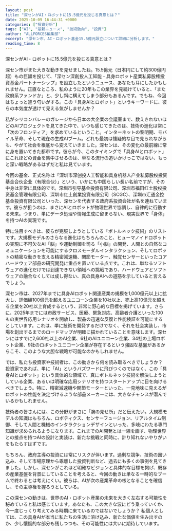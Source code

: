 ```yaml
---
layout: post
title: "深センがAI・ロボットに15.5億元を投じる真意とは？"
date: 2025-10-09 16:44:31 +0000
categories: ["投資分析"]
tags: ["AI", "最新ニュース", "技術動向", "投資"]
author: "ALLFORCES編集部"
excerpt: "深セン市、AI・ロボット基金15.5億元設立について詳細に分析します。"
reading_time: 8
---
```


深センがAI・ロボットに15.5億元を投じる真意とは？

深セン市がまた大きな動きを見せましたね。15.5億元（日本円にして約300億円超）もの巨額を投じて、「深セン深創投人工知能・具身ロボット産業私募股権投資基金パートナーシップ」を設立したというニュース、あなたも耳にしたかもしれません。正直なところ、私のように20年もこの業界を見続けていると、「また政府系ファンドか」と、少し斜に構えてしまう部分もあるんです。でもね、今回はちょっと違う匂いがする。この「具身AIとロボット」というキーワードに、彼らの本気度が透けて見える気がしませんか？

私がシリコンバレーのガレージから日本の大企業の会議室まで、数えきれないほどのAIプロジェクトを見てきた中で、いつも感じてきたのは、技術の進化は常に「次のフロンティア」を求めているということ。インターネットの黎明期、モバイル革命、そして現在の生成AIブーム。どれも最初は懐疑的な目で見られながらも、やがて社会を根底から変えていきました。深センは、その変化の最前線に常に身を置いてきた都市です。彼らが今、このタイミングで「具身AIとロボット」にこれほどの資金を集中させるのは、単なる流行の追いかけっこではない、もっと深い戦略があるはずだと私は見ています。

今回の基金、正式名称は「深圳市深创投人工智能和具身机器人产业私募股权投资基金合伙企业（有限合伙）」という、いかにも中国らしい長い名前ですが、その中身は非常に具体的です。深圳市引导基金投資有限公司、深圳市福田红土股权投资基金管理有限公司、深圳市红土創業投資有限公司（SCGC）、深圳市汇通金控基金投資有限公司といった、深センを代表する政府系投資会社が名を連ねています。彼らが狙うのは、まさにAIとロボットが物理世界で協調し、自律的に行動する未来。つまり、単にデータ処理や情報生成に留まらない、現実世界で「身体」を持つAIの実現です。

特に注目すべきは、彼らが克服しようとしている「ボトルネック技術」のリストです。大規模モデルのさらなる進化はもちろんのこと、ヒューマノイドロボットの実現に不可欠なAI「脳」や運動制御を司る「小脳」の開発、人間との自然なコミュニケーションを可能にするクロスモーダルインタラクション、そしてロボットの精密な動きを支える精密減速機、関節モーター、触覚センサーといったコアハードウェア部品の研究開発に重点を置いている点です。これは、単なるソフトウェアの進化だけでは到達できない領域への挑戦であり、ハードウェアとソフトウェアの融合なくしては成し得ない、真の具身AIへの道筋を示していると言えるでしょう。

深セン市は、2027年までに具身AIロボット関連産業の規模を1,000億元以上に拡大し、評価額100億元を超えるユニコーン企業を10社以上、売上高10億元を超える企業を20社以上育成するという、非常に野心的な目標を掲げています。さらに、2025年までには市政サービス、医療、緊急対応、高齢者介護といった100もの実世界応用シナリオを開放し、製品の迅速な反復と性能検証を可能にするとしています。これは、単に技術を開発するだけでなく、それを社会実装し、市場を創出するまでのロードマップが明確に描かれていることを意味します。深センにはすでに2,600社以上のAI企業、6社のAIユニコーン企業、34社の上場ロボット企業、9社のロボットユニコーン企業が存在するという強固な基盤があるからこそ、このような大胆な戦略が可能なのかもしれません。

では、私たち投資家や技術者は、この動きから何を読み取るべきでしょうか？ 投資家であれば、単に「AI」というバズワードに飛びつくのではなく、この「具身AIとロボット」という具体的な領域で、真にボトルネック技術を解決しようとしている企業、あるいは明確な応用シナリオを持つスタートアップに目を向けるべきでしょう。特に、精密減速機や関節モーターといった、一見地味に見えるがロボットの性能を決定づけるような部品メーカーには、大きなチャンスが潜んでいるかもしれません。

技術者の皆さんには、この分野がまさに「腕の見せ所」だと伝えたい。大規模モデルの知識はもちろん、ロボティクス、センサーフュージョン、リアルタイム制御、そして人間と機械のインタラクションデザインといった、多岐にわたる専門知識が求められるようになります。これまでのAI開発とは一線を画す、物理世界との接点を持つAIの設計と実装は、新たな挑戦と同時に、計り知れないやりがいをもたらすはずです。

もちろん、政府主導の投資には常にリスクが伴います。過剰な競争、技術の囲い込み、そして市場原理から乖離した投資判断など、過去にも多くの事例を見てきました。しかし、深センがこれほど明確なビジョンと具体的な目標を掲げ、既存の産業基盤を背景にしていることを考えると、今回の動きは単なる一時的なブームで終わるとは考えにくい。彼らは、AIが次の産業革命の核となることを確信し、その主導権を握ろうとしている。

この深センの動きは、世界のAI・ロボット産業の未来を大きく左右する可能性を秘めていると私は感じています。あなたも、この大きな波にどう乗っていくか、今一度じっくり考えてみる時期に来ているのではないでしょうか？ 私個人としては、この具身AIが本当に私たちの生活に溶け込み、新たな価値を生み出すのか、少し懐疑的な部分も残しつつも、その可能性には大いに期待しています。

